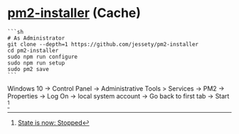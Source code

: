 # [pm2-installer](https://github.com/jessety/pm2-installer) (Cache)

````{tab} Windows 10
```sh
# As Administrator
git clone --depth=1 https://github.com/jessety/pm2-installer
cd pm2-installer
sudo npm run configure
sudo npm run setup
sudo pm2 save
```
````

Windows 10 → Control Panel → Administrative Tools > Services → PM2 → Properties → Log On → local system account → Go back to first tab → Start [^1]

[^1]: [State is now: Stopped](https://github.com/jessety/pm2-installer/issues/69)